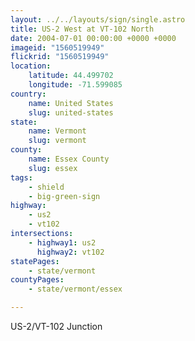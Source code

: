 ```yaml
---
layout: ../../layouts/sign/single.astro
title: US-2 West at VT-102 North
date: 2004-07-01 00:00:00 +0000 +0000
imageid: "1560519949"
flickrid: "1560519949"
location:
    latitude: 44.499702
    longitude: -71.599085
country:
    name: United States
    slug: united-states
state:
    name: Vermont
    slug: vermont
county:
    name: Essex County
    slug: essex
tags:
    - shield
    - big-green-sign
highway:
    - us2
    - vt102
intersections:
    - highway1: us2
      highway2: vt102
statePages:
    - state/vermont
countyPages:
    - state/vermont/essex

---
```

US-2/VT-102 Junction